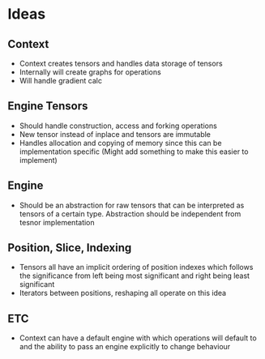 # Ideas

## Context

- Context creates tensors and handles data storage of tensors
- Internally will create graphs for operations
- Will handle gradient calc

## Engine Tensors

- Should handle construction, access and forking operations
- New tensor instead of inplace and tensors are immutable
- Handles allocation and copying of memory since this can be implementation specific (Might add something to make this easier to implement)

## Engine

- Should be an abstraction for raw tensors that can be interpreted as tensors of a certain type. Abstraction should be independent from tesnor implementation

## Position, Slice, Indexing

- Tensors all have an implicit ordering of position indexes which follows the significance from left being most significant and right being least significant
- Iterators between positions, reshaping all operate on this idea

## ETC

- Context can have a default engine with which operations will default to and the ability to pass an engine explicitly to change behaviour